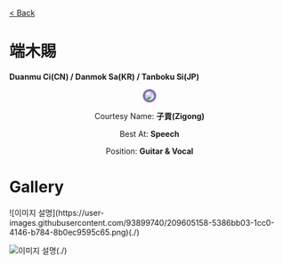 [< Back](./?page=artist)

# 端木賜

**Duanmu Ci(CN) / Danmok Sa(KR) / Tanboku Si(JP)**

<p style="text-align:center;"><img src="https://gwansangg.am/hgjs/files/duanmuci.png" style="max-width: 200px; border-radius: 50%; border: 4px solid #8B6CB7;"></p>

<p style="text-align: center;">Courtesy Name: <b>子貢(Zigong)</b></p>
<p style="text-align: center;">Best At: <b>Speech</b></p>
<p style="text-align: center;">Position: <b>Guitar & Vocal</b></p>

# Gallery

<div class="gallery-container">
  ![이미지 설명](https://user-images.githubusercontent.com/93899740/209605158-5386bb03-1cc0-4146-b784-8b0ec9595c65.png)(./)
  
  ![이미지 설명](https://gwansangg.am/hgjs/files/duanmuci.png)(./)
  
</div>
